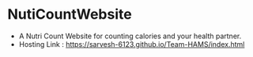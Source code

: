 # NutiCountWebsite
- A Nutri Count Website for counting calories and your health partner.
- Hosting Link : https://sarvesh-6123.github.io/Team-HAMS/index.html
